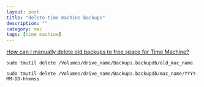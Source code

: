 ```yaml
---
layout: post
title: "delete time machine backups"
description: ""
category: mac
tags: [time machine]
---
```


[How can I manually delete old backups to free space for Time Machine?](http://apple.stackexchange.com/questions/39287/how-can-i-manually-delete-old-backups-to-free-space-for-time-machine)


```
sudo tmutil delete /Volumes/drive_name/Backups.backupdb/old_mac_name

sudo tmutil delete /Volumes/drive_name/Backups.backupdb/mac_name/YYYY-MM-DD-hhmmss

```